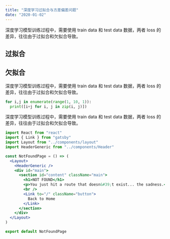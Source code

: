 ```yaml
---
title: "深度学习过拟合与方差偏差问题"
date: "2020-01-02"
---
```


深度学习模型训练过程中，需要使用 train data 和 test data 数据，两者 loss 的差异，往往由于过拟合和欠拟合导致。

## 过拟合

## 欠拟合

深度学习模型训练过程中，需要使用 train data 和 test data 数据，两者 loss 的差异，往往由于过拟合和欠拟合导致。

```py
for i,j in enumerate(range(1, 10, 1)):
  print([i+j for i, j in zip(i, j)])
```

深度学习模型训练过程中，需要使用 train data 和 test data 数据，两者 loss 的差异，往往由于过拟合和欠拟合导致。

```jsx
import React from "react"
import { Link } from "gatsby"
import Layout from "../components/layout"
import HeaderGeneric from "../components/Header"

const NotFoundPage = () => (
  <Layout>
    <HeaderGeneric />
    <div id="main">
      <section id="content" className="main">
        <h1>NOT FOUND</h1>
        <p>You just hit a route that doesn&#39;t exist... the sadness.</p>
        <br />
        <Link to="/" className="button">
          Back to Home
        </Link>
      </section>
    </div>
  </Layout>
)

export default NotFoundPage

```
